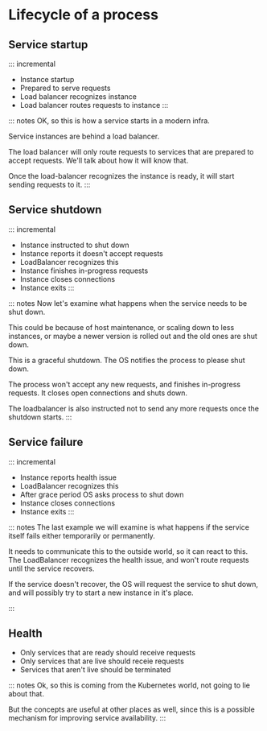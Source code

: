 # Lifecycle of a process

## Service startup

::: incremental
* Instance startup
* Prepared to serve requests
* Load balancer recognizes instance
* Load balancer routes requests to instance
:::

::: notes
OK, so this is how a service starts in a modern infra.

Service instances are behind a load balancer.

The load balancer will only route requests to services that are prepared
to accept requests.
We'll talk about how it will know that.

Once the load-balancer recognizes the instance is ready, it will start
sending requests to it.
:::

## Service shutdown

::: incremental
* Instance instructed to shut down
* Instance reports it doesn't accept requests
* LoadBalancer recognizes this
* Instance finishes in-progress requests
* Instance closes connections
* Instance exits
:::

::: notes
Now let's examine what happens when the service needs to be shut down.

This could be because of host maintenance, or scaling down to less instances, or maybe a newer version is rolled out and the old ones are shut down.

This is a graceful shutdown. The OS notifies the process to please shut down.

The process won't accept any new requests, and finishes in-progress requests.
It closes open connections and shuts down.

The loadbalancer is also instructed not to send any more requests once the shutdown starts.
:::

## Service failure

::: incremental
* Instance reports health issue
* LoadBalancer recognizes this
* After grace period OS asks process to shut down
* Instance closes connections
* Instance exits
:::

::: notes
The last example we will examine is what happens if the service itself fails
either temporarily or permanently.

It needs to communicate this to the outside world, so it can react to this.
The LoadBalancer recognizes the health issue, and won't route requests until the service recovers.

If the service doesn't recover, the OS will request the service to shut down, and will possibly try to start a new instance in it's place.

:::

## Health

* Only services that are ready should receive requests
* Only services that are live should receie requests
* Services that aren't live should be terminated

::: notes
Ok, so this is coming from the Kubernetes world, not going to lie about that.

But the concepts are useful at other places as well, since this is a
possible mechanism for improving service availability.
:::


